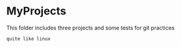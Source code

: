 # MyProjects
This folder includes three projects and some tests for git practices
```
quite like linux 
```
